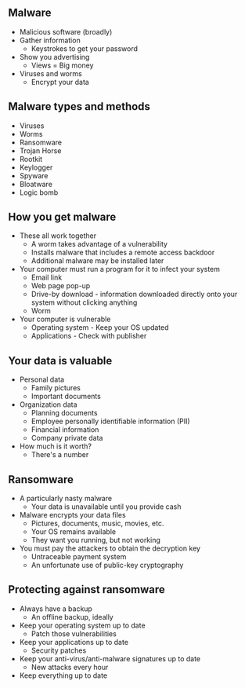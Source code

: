 ## Malware
- Malicious software (broadly)
- Gather information
	- Keystrokes to get your password
- Show you advertising
	- Views = Big money
- Viruses and worms
	- Encrypt your data
## Malware types and methods
- Viruses
- Worms
- Ransomware
- Trojan Horse
- Rootkit
- Keylogger
- Spyware
- Bloatware
- Logic bomb
## How you get malware
- These all work together
	- A worm takes advantage of a vulnerability
	- Installs malware that includes a remote access backdoor
	- Additional malware may be installed later
- Your computer must run a program for it to infect your system
	- Email link
	- Web page pop-up
	- Drive-by download - information downloaded directly onto your system without clicking anything
	- Worm
- Your computer is vulnerable
	- Operating system - Keep your OS updated
	- Applications - Check with publisher
## Your data is valuable
- Personal data
	- Family pictures
	- Important documents
- Organization data
	- Planning documents
	- Employee personally identifiable information (PII)
	- Financial information
	- Company private data
- How much is it worth?
	- There's a number
## Ransomware
- A particularly nasty malware
	- Your data is unavailable until you provide cash
- Malware encrypts your data files
	- Pictures, documents, music, movies, etc.
	- Your OS remains available
	- They want you running, but not working
- You must pay the attackers to obtain the decryption key
	- Untraceable payment system
	- An unfortunate use of public-key cryptography
## Protecting against ransomware
- Always have a backup
	- An offline backup, ideally
- Keep your operating system up to date
	- Patch those vulnerabilities
- Keep your applications up to date
	- Security patches
- Keep your anti-virus/anti-malware signatures up to date
	- New attacks every hour
- Keep everything up to date